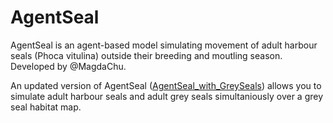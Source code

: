 # AgentSeal

AgentSeal is an agent-based model simulating movement of adult harbour seals (Phoca vitulina) outside their breeding and moutling season. Developed by @MagdaChu.

An updated version of AgentSeal ([AgentSeal_with_GreySeals](https://github.com/KaraWatts/AgentSeal_with_GreySeals/tree/master/AgentSeal_with_GreySeals)) allows you to simulate adult harbour seals and adult grey seals simultaniously over a grey seal habitat map.